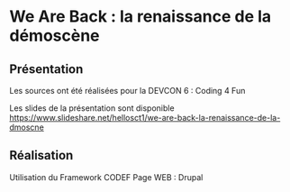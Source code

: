 # We Are Back : la renaissance de la démoscène 

## Présentation
Les sources ont été réalisées pour la DEVCON 6 : Coding 4 Fun

Les slides de la présentation sont disponible https://www.slideshare.net/hellosct1/we-are-back-la-renaissance-de-la-dmoscne


## Réalisation

Utilisation du Framework CODEF
Page WEB : Drupal


